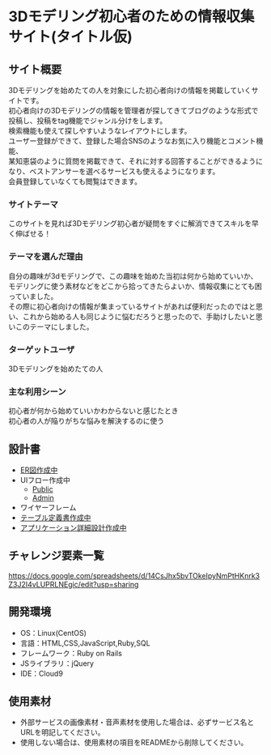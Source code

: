 # 3Dモデリング初心者のための情報収集サイト(タイトル仮)

## サイト概要
3Dモデリングを始めたての人を対象にした初心者向けの情報を掲載していくサイトです。<br>
初心者向けの3Dモデリングの情報を管理者が探してきてブログのような形式で投稿し、投稿をtag機能でジャンル分けをします。<br>
検索機能も使えて探しやすいようなレイアウトにします。<br>
ユーザー登録ができて、登録した場合SNSのようなお気に入り機能とコメント機能、<br>
某知恵袋のように質問を掲載できて、それに対する回答することができるようになり、ベストアンサーを選べるサービスも使えるようになります。<br>
会員登録していなくても閲覧はできます。<br>

### サイトテーマ
このサイトを見れば3Dモデリング初心者が疑問をすぐに解消できてスキルを早く伸ばせる！

### テーマを選んだ理由
自分の趣味が3dモデリングで、この趣味を始めた当初は何から始めていいか、モデリングに使う素材などをどこから拾ってきたらよいか、情報収集にとても困っていました。<br>
その際に初心者向けの情報が集まっているサイトがあれば便利だったのではと思い、これから始める人も同じように悩むだろうと思ったので、手助けしたいと思いこのテーマにしました。

### ターゲットユーザ
3Dモデリングを始めたての人

### 主な利用シーン
初心者が何から始めていいかわからないと感じたとき<br>
初心者の人が陥りがちな悩みを解決するのに使う

## 設計書
- [ER図作成中](https://drive.google.com/file/d/1gWoKV8tySktG5K9Caq9HRTsEksnhW9-_/view?usp=sharing)
- UIフロー作成中
  - [Public](https://drive.google.com/file/d/1h78TUW68HAY3ZSD8fNO568J_HxhwtH8J/view?usp=sharing)
  - [Admin](https://drive.google.com/file/d/1gAHWLRRcV2AtNEknCtI-OZC9kKT5ATnX/view?usp=sharing)
- ワイヤーフレーム
- [テーブル定義書作成中](https://docs.google.com/spreadsheets/d/1XW5yC0PFBmDAu074LPB7FJQHV0s242sRNZ1JJtmFBUo/edit?usp=sharing)
- [アプリケーション詳細設計作成中](https://docs.google.com/spreadsheets/d/1iAW1Tyc3nCKNrcMuvrBqSmqN2YVBKPVbHEBltnKUPFE/edit?usp=sharing)

## チャレンジ要素一覧
https://docs.google.com/spreadsheets/d/14CsJhx5bvTOkeIpyNmPtHKnrk3Z3J2I4vLUPRLNEgic/edit?usp=sharing

## 開発環境
- OS：Linux(CentOS)
- 言語：HTML,CSS,JavaScript,Ruby,SQL
- フレームワーク：Ruby on Rails
- JSライブラリ：jQuery
- IDE：Cloud9

## 使用素材
- 外部サービスの画像素材・音声素材を使用した場合は、必ずサービス名とURLを明記してください。
- 使用しない場合は、使用素材の項目をREADMEから削除してください。
